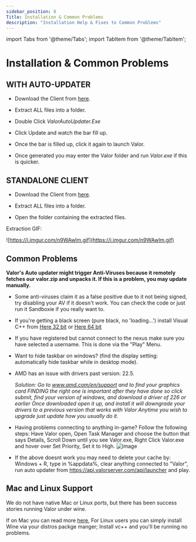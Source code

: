 ```yaml
---
sidebar_position: 8
Title: Installation & Common Problems
description: "Installation Help & Fixes to Common Problems"
---
```

import Tabs from '@theme/Tabs';
import TabItem from '@theme/TabItem';

# Installation & Common Problems

<Tabs>
  <TabItem value= "Installation" label="Installation" default>

## **WITH AUTO-UPDATER**

- Download the Client from [here](https://api.valorserver.com/api/launcher).
    
- Extract ALL files into a folder.
    
- Double Click *ValorAutoUpdater.Exe*
    
- Click Update and watch the bar fill up.
    
- Once the bar is filled up, click it again to launch Valor.
    
- Once generated you may enter the Valor folder and run *Valor.exe* if this is quicker.

## **STANDALONE CLIENT**

- Download the Client from [here](https://api.valorserver.com/api/download).

- Extract ALL files into a folder.
    
- Open the folder containing the extracted files.

Extraction GIF: 

![https://i.imgur.com/n9WAwlm.gif](https://i.imgur.com/n9WAwlm.gif)

  </TabItem>
  <TabItem value="Common Problems" label="Common Problems">

## **Common Problems**

**Valor's Auto updater might trigger Anti-Viruses because it remotely fetches our valor.zip and unpacks it. If this is a problem, you may update manually.**
    
 - Some anti-viruses claim it as a false positive due to it not being signed, try disabling your AV if it doesn't work. You can check the code or just run it Sandboxie if you really want to.

 - If you're getting a black screen (pure black, no 'loading...') install Visual C++ from [Here 32 bit](https://aka.ms/vs/16/release/vc_redist.x86.exe) or [Here 64 bit](https://aka.ms/vs/16/release/vc_redist.x64.exe)
    
 - If you have registered but cannot connect to the nexus make sure you have selected a username. This is done via the "Play" Menu.

 - Want to hide taskbar on windows? (find the display setting: automatically hide taskbar while in desktop mode).
    
 - AMD has an issue with drivers past version: 22.5.

    *Solution:
    Go to www.amd.com/en/support and to find your graphics card FINDING the right one is important after they have done so click submit, find your version of windows, and download a driver of 226 or earlier
    Once downloaded open it up, and install it will downgrade your drivers to a previous version that works with Valor Anytime you wish to upgrade just update how you usually do it.*

 - Having problems connecting to anything in-game? Follow the following steps: Have Valor open, Open Task Manager and choose the button that says Details, Scroll Down until you see Valor.exe, Right Click Valor.exe and hover over Set Priority, Set it to High.
    ![image](https://user-images.githubusercontent.com/114798136/202323000-aa6a6e4c-2781-4ddb-ab2b-c07f0adfb90b.png)

 - If the above doesnt work you may need to delete your cache by: Windows + R, type in %appdata%, clear anything connected to "Valor", run auto updater from https://api.valorserver.com/api/launcher and play.

## **Mac and Linux Support**

We do not have native Mac or Linux ports, but there has been success stories running Valor under wine. 

If on Mac you can read more [here](https://blog.valorserver.com/valor-on-macos/), For Linux users you can simply install Wine via your distros packge manger; Install vc++ and you'll be running no problems.
    
  </TabItem>
</Tabs>
